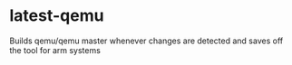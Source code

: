 # latest-qemu
Builds qemu/qemu master whenever changes are detected and saves off the tool for arm systems
